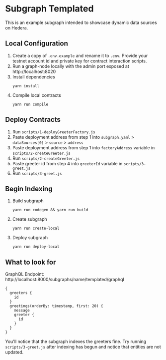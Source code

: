 # Subgraph Templated

This is an example subgraph intended to showcase dynamic data sources on Hedera.


## Local Configuration

1) Create a copy of `.env.example` and rename it to `.env`. Provide your testnet account id and private key for contract interaction scripts.
2) Run a graph-node locally with the admin port exposed at http://localhost:8020
3) Install dependencies
    ```
    yarn install
    ```
4) Compile local contracts
    ```
    yarn run compile
    ```

## Deploy Contracts

1) Run `scripts/1-deployGreeterFactory.js`
2) Paste deployment address from step 1 into `subgraph.yaml` > `dataSources[0]` > `source` > `address`
3) Paste deployment address from step 1 into `factoryAddress` variable in `scripts/2-createGreeter.js`
4) Run `scripts/2-createGreeter.js`
5) Paste greeter id from step 4 into `greeterId` variable in `scripts/3-greet.js`
6) Run `scripts/3-greet.js`


## Begin Indexing

1) Build subgraph
    ```
    yarn run codegen && yarn run build
    ```
2) Create subgraph
    ```
    yarn run create-local
    ```
3) Deploy subgraph
    ```
    yarn run deploy-local
    ```

## What to look for

GraphQL Endpoint: http://localhost:8000/subgraphs/name/templated/graphql
```
{
  greeters {
    id
  }
  greetings(orderBy: timestamp, first: 20) {
    message
    greeter {
      id
    }
  }
}
```

You'll notice that the subgraph indexes the greeters fine. Try running `scripts/3-greet.js` after indexing has begun
and notice that entities are not updated. 